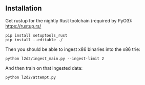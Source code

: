 ## Installation

Get rustup for the nightly Rust toolchain (required by PyO3):
https://rustup.rs/

```
pip install setuptools_rust
pip install --editable ./
```

Then you should be able to ingest x86 binaries into the x86 trie:

```
python l2d2/ingest_main.py --ingest-limit 2
```

And then train on that ingested data:

```
python l2d2/attempt.py
```
